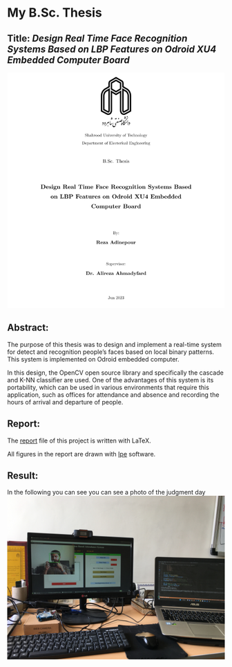 # **My B.Sc. Thesis**
## Title: *Design Real Time Face Recognition Systems Based on LBP Features on Odroid XU4 Embedded Computer Board*

![image](Report/figs/thesis.png)

## Abstract:
The purpose of this thesis was to design and implement a real-time system for detect and recognition people’s faces based on local binary patterns. This system is implemented on Odroid embedded computer.

In this design, the OpenCV open source library and specifically the cascade and K-NN classifier are used. One of the advantages of this system is its portability, which can be used in various environments that require this application, such as offices for attendance and absence and recording the hours of arrival and departure of people.

## Report:
The [report](https://github.com/rezaAdinepour/Bachelors-Project/blob/main/Report/thesis.tex) file of this project is written with LaTeX.

All figures in the report are drawn with [Ipe](https://ipe.otfried.org/) software.

## Result:
In the following you can see you can see a photo of the judgment day
![image](Report/figs/Attendance_Test2.jpg)
